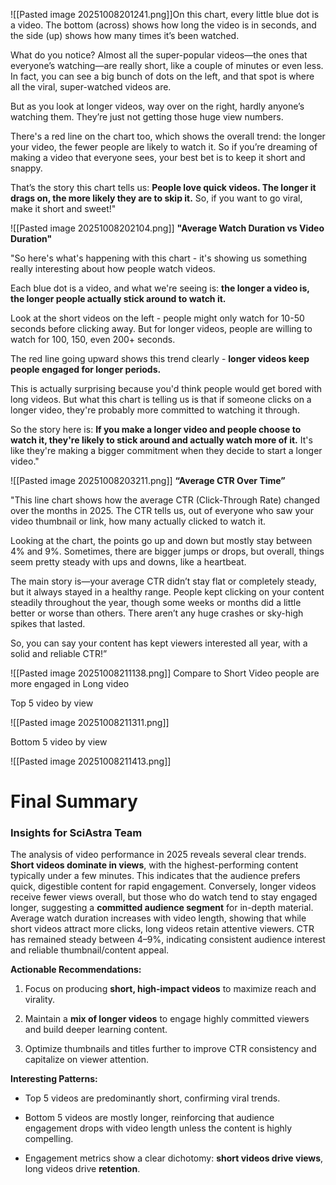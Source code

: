 
![[Pasted image 20251008201241.png]]On this chart, every little blue dot is a video. The bottom (across) shows how long the video is in seconds, and the side (up) shows how many times it’s been watched.

What do you notice? Almost all the super-popular videos—the ones that everyone’s watching—are really short, like a couple of minutes or even less. In fact, you can see a big bunch of dots on the left, and that spot is where all the viral, super-watched videos are.

But as you look at longer videos, way over on the right, hardly anyone’s watching them. They’re just not getting those huge view numbers.

There's a red line on the chart too, which shows the overall trend: the longer your video, the fewer people are likely to watch it. So if you’re dreaming of making a video that everyone sees, your best bet is to keep it short and snappy.

That’s the story this chart tells us: **People love quick videos. The longer it drags on, the more likely they are to skip it.** So, if you want to go viral, make it short and sweet!"

![[Pasted image 20251008202104.png]]
**"Average Watch Duration vs Video Duration"**

"So here's what's happening with this chart - it's showing us something really interesting about how people watch videos.

Each blue dot is a video, and what we're seeing is: **the longer a video is, the longer people actually stick around to watch it.**

Look at the short videos on the left - people might only watch for 10-50 seconds before clicking away. But for longer videos, people are willing to watch for 100, 150, even 200+ seconds.

The red line going upward shows this trend clearly - **longer videos keep people engaged for longer periods.**

This is actually surprising because you'd think people would get bored with long videos. But what this chart is telling us is that if someone clicks on a longer video, they're probably more committed to watching it through.

So the story here is: **If you make a longer video and people choose to watch it, they're likely to stick around and actually watch more of it.** It's like they're making a bigger commitment when they decide to start a longer video."

![[Pasted image 20251008203211.png]]
**“Average CTR Over Time”**

"This line chart shows how the average CTR (Click-Through Rate) changed over the months in 2025. The CTR tells us, out of everyone who saw your video thumbnail or link, how many actually clicked to watch it.

Looking at the chart, the points go up and down but mostly stay between 4% and 9%. Sometimes, there are bigger jumps or drops, but overall, things seem pretty steady with ups and downs, like a heartbeat.

The main story is—your average CTR didn’t stay flat or completely steady, but it always stayed in a healthy range. People kept clicking on your content steadily throughout the year, though some weeks or months did a little better or worse than others. There aren’t any huge crashes or sky-high spikes that lasted.

So, you can say your content has kept viewers interested all year, with a solid and reliable CTR!”

![[Pasted image 20251008211138.png]]
Compare to Short Video people are more engaged in Long video


Top 5 video by view

![[Pasted image 20251008211311.png]]


Bottom 5 video by view

![[Pasted image 20251008211413.png]]

# Final Summary
### **Insights for SciAstra Team**

The analysis of video performance in 2025 reveals several clear trends. **Short videos dominate in views**, with the highest-performing content typically under a few minutes. This indicates that the audience prefers quick, digestible content for rapid engagement. Conversely, longer videos receive fewer views overall, but those who do watch tend to stay engaged longer, suggesting a **committed audience segment** for in-depth material. Average watch duration increases with video length, showing that while short videos attract more clicks, long videos retain attentive viewers. CTR has remained steady between 4–9%, indicating consistent audience interest and reliable thumbnail/content appeal.

**Actionable Recommendations:**

1. Focus on producing **short, high-impact videos** to maximize reach and virality.
    
2. Maintain a **mix of longer videos** to engage highly committed viewers and build deeper learning content.
    
3. Optimize thumbnails and titles further to improve CTR consistency and capitalize on viewer attention.
    

**Interesting Patterns:**

- Top 5 videos are predominantly short, confirming viral trends.
    
- Bottom 5 videos are mostly longer, reinforcing that audience engagement drops with video length unless the content is highly compelling.
    
- Engagement metrics show a clear dichotomy: **short videos drive views**, long videos drive **retention**.
